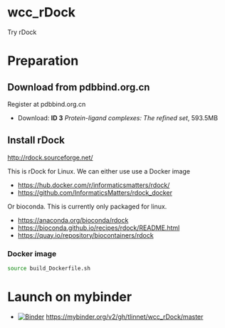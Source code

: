 # wcc_rDock
Try rDock

# Preparation

## Download from pdbbind.org.cn

Register at pdbbind.org.cn

* Download:  **ID 3** *Protein-ligand complexes: The refined set*, 593.5MB

## Install rDock

http://rdock.sourceforge.net/

This is rDock for Linux. We can either use use a Docker image

* https://hub.docker.com/r/informaticsmatters/rdock/
* https://github.com/InformaticsMatters/rdock_docker

Or bioconda. This is currently only packaged for linux.

* https://anaconda.org/bioconda/rdock
* https://bioconda.github.io/recipes/rdock/README.html
* https://quay.io/repository/biocontainers/rdock

### Docker image

```bash
source build_Dockerfile.sh
```

# Launch on mybinder

* [![Binder](https://mybinder.org/badge.svg)](https://mybinder.org/v2/gh/tlinnet/wcc_rDock/master) https://mybinder.org/v2/gh/tlinnet/wcc_rDock/master


